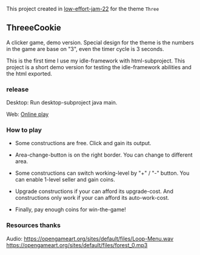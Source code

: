 This project created in [low-effort-jam-22](https://itch.io/jam/low-effort-jam-22) for the theme `Three`

## ThreeeCookie

A clicker game, demo version. Special design for the theme is the numbers in the game are base on "3", even the timer cycle is 3 seconds.

This is the first time I use my idle-framework with html-subproject. This project is a short demo version for testing the idle-framework abilities and the html exported. 

### release

Desktop: Run desktop-subproject java main.

Web: [Online play](TODO)

### How to play

- Some constructions are free. Click and gain its output.

- Area-change-button is on the right border. You can change to different area.

- Some constructions can switch working-level by "+" / "-" button. You can enable 1-level seller and gain coins. 

- Upgrade constructions if your can afford its upgrade-cost. And constructions only work if your can afford its auto-work-cost.

- Finally, pay enough coins for win-the-game!

### Resources thanks

Audio:
https://opengameart.org/sites/default/files/Loop-Menu.wav
https://opengameart.org/sites/default/files/forest_0.mp3

